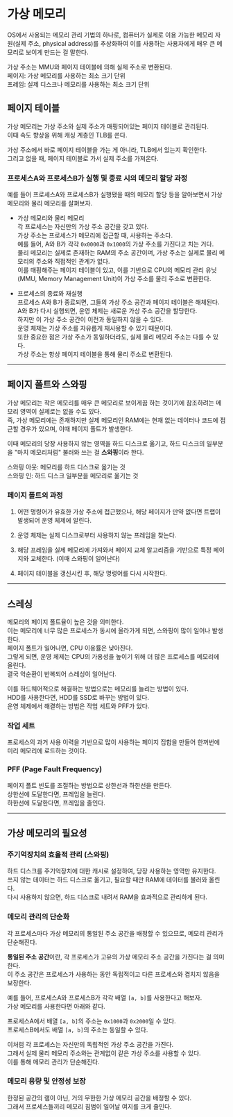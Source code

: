 # 가상 메모리

OS에서 사용되는 메모리 관리 기법의 하나로, 컴퓨터가 실제로 이용 가능한 메모리 자원(실제 주소, physical address)를 추상화하여 이를 사용하는 사용자에게 매우 큰 메모리로 보이게 만드는 걸 말한다.

가상 주소는 MMU와 페이지 테이블에 의해 실제 주소로 변환된다. <br />
페이지: 가상 메모리를 사용하는 최소 크기 단위 <br />
프레임: 실제 디스크나 메모리를 사용하는 최소 크기 단위

## 페이지 테이블

가상 메모리는 가상 주소와 실제 주소가 매핑되어있는 페이지 테이블로 관리된다. <br />
이때 속도 향상을 위해 캐싱 계층인 TLB를 쓴다.

가상 주소에서 바로 페이지 테이블을 가는 게 아니라, TLB에서 있는지 확인한다. <br />
그리고 없을 때, 페이지 테이블로 가서 실제 주소를 가져온다.

### 프로세스A와 프로세스B가 실행 및 종료 시의 메모리 할당 과정

예를 들어 프로세스A와 프로세스B가 실행됐을 때의 메모리 할당 등을 알아보면서 가상 메모리와 물리 메모리를 살펴보자.

- 가상 메모리와 물리 메모리 <br />
  각 프로세스는 자신만의 가상 주소 공간을 갖고 있다. <br />
  가상 주소는 프로세스가 메모리에 접근할 때, 사용하는 주소다. <br />
  예를 들어, A와 B가 각각 `0x0000`과 `0x1000`의 가상 주소를 가진다고 치는 거다. <br />
  물리 메모리는 실제로 존재하는 RAM의 주소 공간이며, 가상 주소는 실제로 물리 메모리의 주소와 직접적인 관계가 없다. <br />
  이를 매핑해주는 페이지 테이블이 있고, 이를 기반으로 CPU의 메모리 관리 유닛 (MMU, Memory Management Unit)이 가상 주소를 물리 주소로 변환한다.

- 프로세스의 종료와 재실행 <br />
  프로세스 A와 B가 종료되면, 그들의 가상 주소 공간과 페이지 테이블은 해체된다. <br />
  A와 B가 다시 실행되면, 운영 체제는 새로운 가상 주소 공간을 할당한다. <br />
  하지만 이 가상 주소 공간이 이전과 동일하지 않을 수 있다. <br />
  운영 체제는 가상 주소를 자유롭게 재사용할 수 있기 때문이다. <br />
  또한 중요한 점은 가상 주소가 동일하더라도, 실제 물리 메모리 주소는 다를 수 있다. <br />
  가상 주소는 항상 페이지 테이블을 통해 물리 주소로 변환된다.

---

## 페이지 폴트와 스와핑

가상 메모리는 작은 메모리를 매우 큰 메모리로 보이게끔 하는 것이기에 참조하려는 메모리 영역이 실제로는 없을 수도 있다. <br />
즉, 가상 메모리에는 존재하지만 실제 메모리인 RAM에는 현재 없는 데이터나 코드에 접근할 경우가 있으며, 이때 페이지 폴트가 발생한다.

이때 메모리의 당장 사용하지 않는 영역을 하드 디스크로 옮기고, 하드 디스크의 일부분을 "마치 메모리처럼" 불러와 쓰는 걸 **스와핑**이라 한다.

스와핑 아웃: 메모리를 하드 디스크로 옮기는 것 <br />
스와핑 인: 하드 디스크 일부분을 메모리로 옮기는 것

### 페이지 폴트의 과정

1. 어떤 명령어가 유효한 가상 주소에 접근했으나, 해당 페이지가 만약 없다면 트랩이 발생되어 운영 체제에 알린다.

2. 운영 체제는 실제 디스크로부터 사용하지 않는 프레임을 찾는다.

3. 해당 프레임을 실제 메모리에 가져와서 페이지 교체 알고리즘을 기반으로 특정 페이지와 교체한다. (이때 스와핑이 일어난다)

4. 페이지 테이블을 갱신시킨 후, 해당 명령어를 다시 시작한다.

---

## 스레싱

메모리의 페이지 폴트율이 높은 것을 의미한다. <br />
이는 메모리에 너무 많은 프로세스가 동시에 올라가게 되면, 스와핑이 많이 일어나 발생한다. <br />
페이지 폴트가 일어나면, CPU 이용률은 낮아진다. <br />
그렇게 되면, 운영 체제는 CPU의 가용성을 높이기 위해 더 많은 프로세스를 메모리에 올린다. <br />
결국 악순환이 반복되어 스레싱이 일어난다.

이를 하드웨어적으로 해결하는 방법으로는 메모리를 늘리는 방법이 있다. <br />
HDD를 사용한다면, HDD를 SSD로 바꾸는 방법이 있다. <br />
운영 체제에서 해결하는 방법은 작업 세트와 PFF가 있다.

### 작업 세트

프로세스의 과거 사용 이력을 기반으로 많이 사용하는 페이지 집합을 만들어 한꺼번에 미리 메모리에 로드하는 것이다.

### PFF (Page Fault Frequency)

페이지 폴트 빈도를 조절하는 방법으로 상한선과 하한선을 만든다. <br />
상한선에 도달한다면, 프레임을 늘린다. <br />
하한선에 도달한다면, 프레임을 줄인다.

---

## 가상 메모리의 필요성

### 주기억장치의 효율적 관리 (스와핑)

하드 디스크를 주기억장치에 대한 캐시로 설정하여, 당장 사용하는 영역만 유지한다. <br />
쓰지 않는 데이터는 하드 디스크로 옮기고, 필요할 때만 RAM에 데이터를 불러와 올린다. <br />
다시 사용하지 않으면, 하드 디스크로 내려서 RAM을 효과적으로 관리하게 된다.

### 메모리 관리의 단순화

각 프로세스마다 가상 메모리의 통일된 주소 공간을 배정할 수 있으므로, 메모리 관리가 단순해진다.

**통일된 주소 공간**이란, 각 프로세스가 고유의 가상 메모리 주소 공간을 가진다는 걸 의미한다. <br />
이 주소 공간은 프로세스가 사용하는 동안 독립적이고 다른 프로세스와 겹치지 않음을 보장한다.

예를 들어, 프로세스A와 프로세스B가 각각 배열 `[a, b]`를 사용한다고 해보자. <br />
가상 메모리를 사용한다면 아래와 같다.

프로세스A에서 배열 `[a, b]`의 주소는 `0x1000`과 `0x2000`일 수 있다. <br />
프로세스B에서도 배열 `[a, b]`의 주소는 동일할 수 있다.

이처럼 각 프로세스는 자신만의 독립적인 가상 주소 공간을 가진다. <br />
그래서 실제 물리 메모리 주소와는 관계없이 같은 가상 주소를 사용할 수 있다. <br />
이를 통해 메모리 관리가 단순해진다.

### 메모리 용량 및 안정성 보장

한정된 공간의 램이 아닌, 거의 무한한 가상 메모리 공간을 배정할 수 있다. <br />
그래서 프로세스들끼리 메모리 침범이 일어날 여지를 크게 줄인다.
